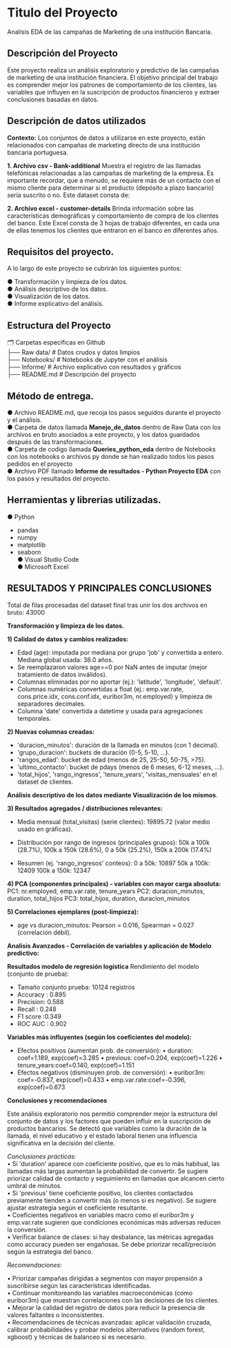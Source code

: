 # Titulo del Proyecto
Analisis EDA de las campañas de Marketing de una institución Bancaria.

## Descripción del Proyecto
Este proyecto realiza un análisis exploratorio y predictivo de las campañas de marketing de una institución financiera. El objetivo principal del trabajo es comprender mejor los patrones de comportamiento de los clientes, las variables que influyen en la suscripción de productos financieros y extraer conclusiones basadas en datos.

## Descripción de datos utilizados

**Contexto:**
Los conjuntos de datos a utilizarse en este proyecto, están relacionados con campañas de marketing directo de una institución bancaria portuguesa. 

**1. Archivo csv - Bank-additional**
Muestra el registro de las llamadas telefónicas relacionadas a las campañas de marketing de la empresa. Es importante recordar, que a menudo, se requiere más de un contacto con el mismo cliente para determinar si el producto (depósito a plazo bancario) sería suscrito o no.
Este dataset consta de: 

**2. Archivo excel - customer-details**
Brinda información sobre las características demográficas y comportamiento de compra de los clientes del banco. Este Excel consta de 3 hojas de trabajo diferentes, en cada una de ellas tenemos los clientes que entraron en el banco en diferentes años. 

## Requisitos del proyecto.
A lo largo de este proyecto se cubrirán los siguientes puntos:

● Transformación y limpieza de los datos.  
● Análisis descriptivo de los datos.  
● Visualización de los datos.  
● Informe explicativo del análisis.  

## Estructura del Proyecto

🗂️ Carpetas específicas en Github  
├── Raw data/ # Datos crudos y datos limpios  
├── Notebooks/ # Notebooks de Jupyter con el análisis  
├── Informe/ # Archivo explicativo con resultados y gráficos   
├── README.md # Descripción del proyecto  


## Método de entrega.
● Archivo README.md, que recoja los pasos seguidos durante el proyecto y el análisis.  
● Carpeta de datos llamada **Manejo_de_datos** dentro de Raw Data con los archivos en bruto asociados a este proyecto, y los datos guardados después de las transformaciones.  
● Carpeta de codigo llamada **Queries_python_eda** dentro de Notebooks con los notebooks o archivos py donde se han realizado todos los pasos pedidos en el proyecto  
● Archivo PDF llamado **Informe de resultados - Python Proyecto EDA** con los pasos y resultados del proyecto.  

## Herramientas y librerias utilizadas.

● Python
- pandas
- numpy
- matplotlib
- seaborn  
● Visual Studio Code  
● Microsoft Excel  


## RESULTADOS Y PRINCIPALES CONCLUSIONES 

Total de filas procesadas del dataset final tras unir los dos archivos en bruto: 43000

**Transformación y limpieza de los datos.**

**1) Calidad de datos y cambios realizados:**
- Edad (age): imputada por mediana por grupo 'job' y convertida a entero. Mediana global usada: 38.0 años.
- Se reemplazaron valores age==0 por NaN antes de imputar (mejor tratamiento de datos inválidos).
- Columnas eliminadas por no aportar (ej.): 'latitude', 'longitude', 'default'.
- Columnas numéricas convertidas a float (ej.: emp.var.rate, cons.price.idx, cons.conf.idx, euribor3m, nr.employed) y limpieza de separadores decimales.
- Columna 'date' convertida a datetime y usada para agregaciones temporales.

**2) Nuevas columnas creadas:**
- 'duracion_minutos': duración de la llamada en minutos (con 1 decimal).
- 'grupo_duracion': buckets de duración (0-5, 5-10, ...).
- 'rangos_edad': bucket de edad (menos de 25, 25-50, 50-75, >75).
- 'ultimo_contacto': bucket de pdays (menos de 6 meses, 6-12 meses, ...).
- 'total_hijos', 'rango_ingresos', 'tenure_years', 'visitas_mensuales' en el dataset de clientes.

**Análisis descriptivo de los datos mediante Visualización de los mismos**.  

**3) Resultados agregados / distribuciones relevantes:**
- Media mensual (total_visitas) (serie clientes): 19895.72 (valor medio usado en gráficas).
- Distribución por rango de ingresos (principales grupos):
  50k a 100k (28.7%), 100k a 150k (28.6%), 0 a 50k (25.2%), 150k a 200k (17.4%)

- Resumen (ej. 'rango_ingresos' conteos):
  0 a 50k: 10897
  50k a 100k: 12409
  100k a 150k: 12347

**4) PCA (componentes principales) - variables con mayor carga absoluta:**
  PC1: nr.employed, emp.var.rate, tenure_years
  PC2: duracion_minutos, duration, total_hijos
  PC3: total_hijos, duration, duracion_minutos

**5) Correlaciones ejemplares (post-limpieza):**
 - age vs duracion_minutos: Pearson = 0.016, Spearman = 0.027 (correlación débil).

**Analisis Avanzados - Correlación de variables y aplicación de Modelo predictivo:**

**Resultados modelo de regresión logística**
Rendimiento del modelo (conjunto de prueba): 
- Tamaño conjunto prueba: 10124 registros
- Accuracy : 0.895
- Precision: 0.588
- Recall   : 0.248
- F1 score :0.349
- ROC AUC  : 0.902

**Variables más influyentes (según los coeficientes del modelo):**
- Efectos positivos (aumentan prob. de conversión):
• duration: coef=1.189, exp(coef)=3.285
• previous: coef=0.204, exp(coef)=1.226
• tenure_years:coef=0.140, exp(coef)=1.151
- Efectos negativos (disminuyen prob. de conversión):
• euribor3m: coef=-0.837, exp(coef)=0.433
• emp.var.rate:coef=-0.396, exp(coef)=0.673

**Conclusiones y recomendaciones**

Este análisis exploratorio nos permitió comprender mejor la estructura del conjunto de datos y los factores que pueden influir en la suscripción de productos bancarios. Se detectó que variables como la duración de la llamada, el nivel educativo y el estado laboral tienen una influencia significativa en la decisión del cliente.  

*Conclusiones prácticas:*  
•	Si 'duration' aparece con coeficiente positivo, que es lo más habitual, las llamadas más largas aumentan la probabilidad de convertir. Se sugiere priorizar calidad de contacto y seguimiento en llamadas que alcancen cierto umbral de minutos.  
•	Si 'previous' tiene coeficiente positivo, los clientes contactados previamente tienden a convertir más (o menos si es negativo). Se sugiere ajustar estrategia según el coeficiente resultante.  
•	Coeficientes negativos en variables macro como el euribor3m y emp.var.rate sugieren que condiciones económicas más adversas reducen la conversión.  
•	Verificar balance de clases: si hay desbalance, las métricas agregadas como accuracy pueden ser engañosas. Se debe priorizar recall/precisión según la estrategia del banco.  

*Recomendaciones:*

•	Priorizar campañas dirigidas a segmentos con mayor propensión a suscribirse según las características identificadas.  
•	Continuar monitoreando las variables macroeconómicas (como euribor3m) que muestran correlaciones con las decisiones de los clientes.  
•	Mejorar la calidad del registro de datos para reducir la presencia de valores faltantes o inconsistentes.  
•	Recomendaciones de técnicas avanzadas:  aplicar validación cruzada, calibrar probabilidades y probar modelos alternativos (random forest, xgboost) y técnicas de balanceo si es necesario.

